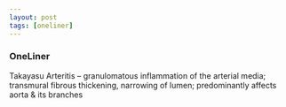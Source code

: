 ```yaml
---
layout: post
tags: [oneliner]
---
```



### OneLiner

Takayasu Arteritis – granulomatous inflammation of the arterial media; transmural fibrous thickening, narrowing of lumen; predominantly affects aorta & its branches
